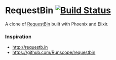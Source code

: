 # RequestBin [![Build Status](https://travis-ci.org/damonkelley/requestbin.svg?branch=master)](https://travis-ci.org/damonkelley/requestbin)

A clone of [RequestBin](http://requestb.in) built with Phoenix and Elixir.

### Inspiration
- http://requestb.in
- https://github.com/Runscope/requestbin
